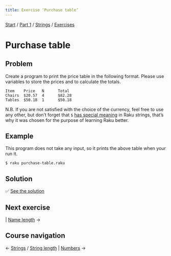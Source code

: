```yaml
---
title: Exercise ‘Purchase table‘
---
```


[Start](/raku-course) / [Part 1](/raku-course/part1) / [Strings](../..) / [Exercises](..)

# Purchase table

## Problem

Create a program to print the price table in the following format. Please use variables to store the prices and to calculate the totals.

    Item    Price   N      Total
    Chairs  $20.57  4      $82.28
    Tables  $50.18  1      $50.18

N.B. If you are not satisfied with the choice of the currency, feel free to use any other, but don’t forget that `$` [has special meaning](/raku-course/strings/escaping-special-characters) in Raku strings, that’s why it was chosen for the purpose of learning Raku better.

## Example

This program does not take any input, so it prints the above table when your run it.

    $ raku purchase-table.raku

## Solution

✅ [See the solution](solution)

## Next exercise

| [Name length](../name-length) →

## Course navigation

← [Strings](../..) / [String length](../../string-length) | [Numbers](../../../numbers) →
